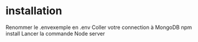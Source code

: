 # installation
Renommer le .envexemple en .env
Coller votre connection à MongoDB
npm install
Lancer la commande Node server